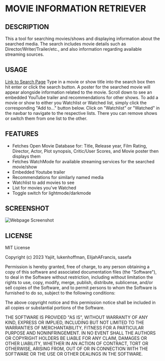 # MOVIE INFORMATION RETRIEVER


## DESCRIPTION

This a tool for searching movies/shows and displaying information about the searched media.  The search includes movie details such as Director/Writer/Trailer/etc., and also information regarding available streaming sources.


## USAGE

[Link to Search Page](https://yajiit.github.io/Movie-Info-Retreiver/)
Type in a movie or show title into the search box then hit enter or click the search button. A poster for the searched movie will appear alongside information related to the movie.  Scroll down to see an embedded YouTube trailer and recommendations for other shows. To add a movie or show to either you Watchlist or Watched list, simply click the corresponding "Add to..." button below.  Click on "Watchlist" or "Watched" in the navbar to navigate to the respective lists.  There you can remove shows or switch them from one list to the other.


## FEATURES

- Fetches Open Movie Database for: Title, Release year, Film Rating, Director, Actor, Plot synopsis, Critic/User Scores, and Movie poster then displays them
- Fetches WatchMode for available streaming services for the searched movie/show
- Embedded Youtube trailer
- Recommendations for similarly named media
- Watchlist to add movies to see
- List for movies you've Watched
- Toggle switch for lightmode/darkmode


## SCREENSHOT
![Webpage Screenshot](./assets/images/ScreenShot.jpg)


## LICENSE

MIT License

Copyright (c) 2023 Yajiit, lukenhoffman, ElijahAFrancis, sasefa

Permission is hereby granted, free of charge, to any person obtaining a copy
of this software and associated documentation files (the "Software"), to deal
in the Software without restriction, including without limitation the rights
to use, copy, modify, merge, publish, distribute, sublicense, and/or sell
copies of the Software, and to permit persons to whom the Software is
furnished to do so, subject to the following conditions:

The above copyright notice and this permission notice shall be included in all
copies or substantial portions of the Software.

THE SOFTWARE IS PROVIDED "AS IS", WITHOUT WARRANTY OF ANY KIND, EXPRESS OR
IMPLIED, INCLUDING BUT NOT LIMITED TO THE WARRANTIES OF MERCHANTABILITY,
FITNESS FOR A PARTICULAR PURPOSE AND NONINFRINGEMENT. IN NO EVENT SHALL THE
AUTHORS OR COPYRIGHT HOLDERS BE LIABLE FOR ANY CLAIM, DAMAGES OR OTHER
LIABILITY, WHETHER IN AN ACTION OF CONTRACT, TORT OR OTHERWISE, ARISING FROM,
OUT OF OR IN CONNECTION WITH THE SOFTWARE OR THE USE OR OTHER DEALINGS IN THE
SOFTWARE.